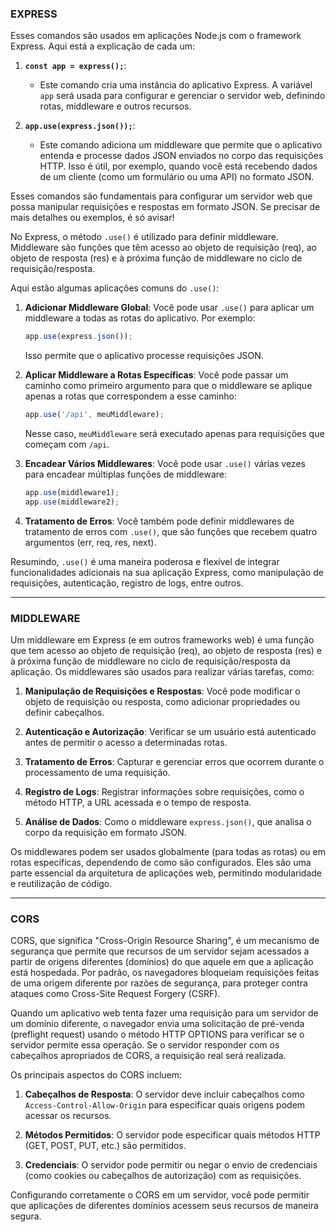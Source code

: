 ### EXPRESS

Esses comandos são usados em aplicações Node.js com o framework Express. Aqui está a explicação de cada um:

1. **`const app = express();`**: 
   - Este comando cria uma instância do aplicativo Express. A variável `app` será usada para configurar e gerenciar o servidor web, definindo rotas, middleware e outros recursos.

2. **`app.use(express.json());`**:
   - Este comando adiciona um middleware que permite que o aplicativo entenda e processe dados JSON enviados no corpo das requisições HTTP. Isso é útil, por exemplo, quando você está recebendo dados de um cliente (como um formulário ou uma API) no formato JSON.

Esses comandos são fundamentais para configurar um servidor web que possa manipular requisições e respostas em formato JSON. Se precisar de mais detalhes ou exemplos, é só avisar!

No Express, o método `.use()` é utilizado para definir middleware. Middleware são funções que têm acesso ao objeto de requisição (req), ao objeto de resposta (res) e à próxima função de middleware no ciclo de requisição/resposta.

Aqui estão algumas aplicações comuns do `.use()`:

1. **Adicionar Middleware Global**: Você pode usar `.use()` para aplicar um middleware a todas as rotas do aplicativo. Por exemplo:
   ```javascript
   app.use(express.json());
   ```
   Isso permite que o aplicativo processe requisições JSON.

2. **Aplicar Middleware a Rotas Específicas**: Você pode passar um caminho como primeiro argumento para que o middleware se aplique apenas a rotas que correspondem a esse caminho:
   ```javascript
   app.use('/api', meuMiddleware);
   ```
   Nesse caso, `meuMiddleware` será executado apenas para requisições que começam com `/api`.

3. **Encadear Vários Middlewares**: Você pode usar `.use()` várias vezes para encadear múltiplas funções de middleware:
   ```javascript
   app.use(middleware1);
   app.use(middleware2);
   ```

4. **Tratamento de Erros**: Você também pode definir middlewares de tratamento de erros com `.use()`, que são funções que recebem quatro argumentos (err, req, res, next).

Resumindo, `.use()` é uma maneira poderosa e flexível de integrar funcionalidades adicionais na sua aplicação Express, como manipulação de requisições, autenticação, registro de logs, entre outros.

--- 

### MIDDLEWARE

Um middleware em Express (e em outros frameworks web) é uma função que tem acesso ao objeto de requisição (req), ao objeto de resposta (res) e à próxima função de middleware no ciclo de requisição/resposta da aplicação. Os middlewares são usados para realizar várias tarefas, como:

1. **Manipulação de Requisições e Respostas**: Você pode modificar o objeto de requisição ou resposta, como adicionar propriedades ou definir cabeçalhos.

2. **Autenticação e Autorização**: Verificar se um usuário está autenticado antes de permitir o acesso a determinadas rotas.

3. **Tratamento de Erros**: Capturar e gerenciar erros que ocorrem durante o processamento de uma requisição.

4. **Registro de Logs**: Registrar informações sobre requisições, como o método HTTP, a URL acessada e o tempo de resposta.

5. **Análise de Dados**: Como o middleware `express.json()`, que analisa o corpo da requisição em formato JSON.

Os middlewares podem ser usados globalmente (para todas as rotas) ou em rotas específicas, dependendo de como são configurados. Eles são uma parte essencial da arquitetura de aplicações web, permitindo modularidade e reutilização de código.

---

### CORS

CORS, que significa "Cross-Origin Resource Sharing", é um mecanismo de segurança que permite que recursos de um servidor sejam acessados a partir de origens diferentes (domínios) do que aquele em que a aplicação está hospedada. Por padrão, os navegadores bloqueiam requisições feitas de uma origem diferente por razões de segurança, para proteger contra ataques como Cross-Site Request Forgery (CSRF).

Quando um aplicativo web tenta fazer uma requisição para um servidor de um domínio diferente, o navegador envia uma solicitação de pré-venda (preflight request) usando o método HTTP OPTIONS para verificar se o servidor permite essa operação. Se o servidor responder com os cabeçalhos apropriados de CORS, a requisição real será realizada.

Os principais aspectos do CORS incluem:

1. **Cabeçalhos de Resposta**: O servidor deve incluir cabeçalhos como `Access-Control-Allow-Origin` para especificar quais origens podem acessar os recursos.

2. **Métodos Permitidos**: O servidor pode especificar quais métodos HTTP (GET, POST, PUT, etc.) são permitidos.

3. **Credenciais**: O servidor pode permitir ou negar o envio de credenciais (como cookies ou cabeçalhos de autorização) com as requisições.

Configurando corretamente o CORS em um servidor, você pode permitir que aplicações de diferentes domínios acessem seus recursos de maneira segura.